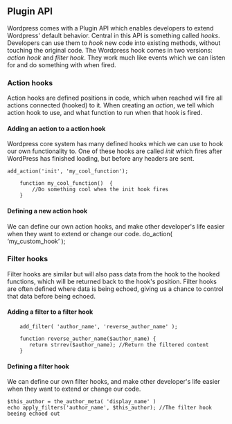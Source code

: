 ## Plugin API

Wordpress comes with a Plugin API which enables developers to extend Wordpress' default behavior. Central in this API is something called *hooks*. Developers can use them to *hook* new code into existing methods, without touching the original code. The Wordpress hook comes in two versions: *action hook* and *filter hook*. They work much like events which we can listen for and do something with when fired.

### Action hooks
Action hooks are defined positions in code, which when reached will fire all actions connected (hooked) to it. When creating an *action*, we tell which action hook to use, and what function to run when that hook is fired. 

#### Adding an action to a action hook
Wordpress core system has many defined hooks which we can use to hook our own functionality to. One of these hooks are called *init* which fires after WordPress has finished loading, but before any headers are sent.

    add_action('init', 'my_cool_function');
    
    	function my_cool_function()  {
      	    //Do something cool when the init hook fires
    	}

#### Defining a new action hook
We can define our own action hooks, and make other developer's life easier when they want to extend or change our code.
	do_action( ‘my_custom_hook’ );

### Filter hooks
Filter hooks are similar but will also pass data from the hook to the hooked functions, which will be returned back to the hook's position. Filter hooks are often defined where data is being echoed, giving us a chance to control that data before being echoed.

#### Adding a filter to a filter hook

    	add_filter( 'author_name', 'reverse_author_name' );
    
    	function reverse_author_name($author_name) {
      	   return strrev($author_name); //Return the filtered content
    	}

#### Defining a filter hook
We can define our own filter hooks, and make other developer's life easier when they want to extend or change our code.

	$this_author = the_author_meta( 'display_name' )
	echo apply_filters('author_name', $this_author); //The filter hook beeing echoed out
    
